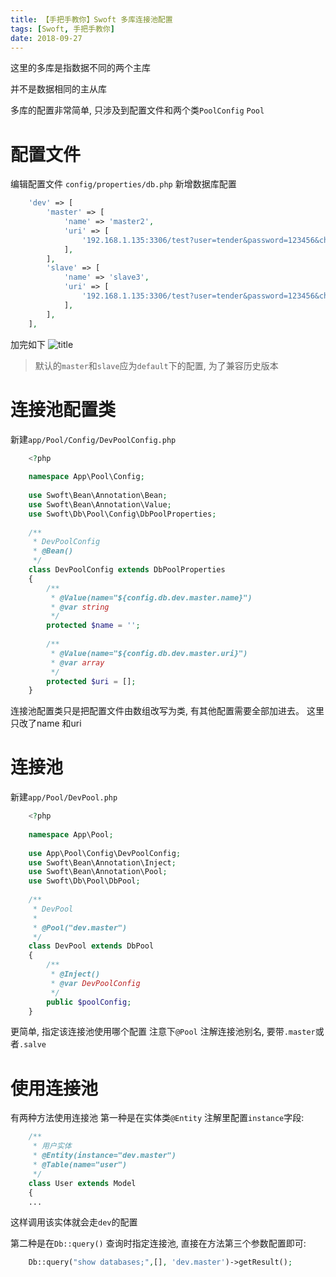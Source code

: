 ```yaml
---
title: 【手把手教你】Swoft 多库连接池配置
tags: [Swoft, 手把手教你]
date: 2018-09-27
---
```

这里的多库是指数据不同的两个主库

并不是数据相同的主从库

多库的配置非常简单, 只涉及到配置文件和两个类`PoolConfig` `Pool`

# 配置文件
编辑配置文件 `config/properties/db.php`
新增数据库配置
```php
    'dev' => [
        'master' => [
            'name' => 'master2',
            'uri' => [
                '192.168.1.135:3306/test?user=tender&password=123456&charset=utf8',
            ],
        ],
        'slave' => [
            'name' => 'slave3',
            'uri' => [
                '192.168.1.135:3306/test?user=tender&password=123456&charset=utf8',
            ],
        ],
    ],
```

加完如下
![title](5baee7bbab644173f20008d1.png)

> 默认的`master`和`slave`应为`default`下的配置, 为了兼容历史版本

# 连接池配置类
新建`app/Pool/Config/DevPoolConfig.php`
```php
    <?php
    
    namespace App\Pool\Config;
    
    use Swoft\Bean\Annotation\Bean;
    use Swoft\Bean\Annotation\Value;
    use Swoft\Db\Pool\Config\DbPoolProperties;
    
    /**
     * DevPoolConfig
     * @Bean()
     */
    class DevPoolConfig extends DbPoolProperties
    {
        /**
         * @Value(name="${config.db.dev.master.name}")
         * @var string
         */
        protected $name = '';
    
        /**
         * @Value(name="${config.db.dev.master.uri}")
         * @var array
         */
        protected $uri = [];
    }
```

连接池配置类只是把配置文件由数组改写为类, 有其他配置需要全部加进去。 这里只改了name 和uri

# 连接池
新建`app/Pool/DevPool.php`
```php
    <?php
    
    namespace App\Pool;
    
    use App\Pool\Config\DevPoolConfig;
    use Swoft\Bean\Annotation\Inject;
    use Swoft\Bean\Annotation\Pool;
    use Swoft\Db\Pool\DbPool;
    
    /**
     * DevPool
     *
     * @Pool("dev.master")
     */
    class DevPool extends DbPool
    {
        /**
         * @Inject()
         * @var DevPoolConfig
         */
        public $poolConfig;
    }
```

更简单, 指定该连接池使用哪个配置
注意下`@Pool` 注解连接池别名, 要带`.master`或者`.salve`

# 使用连接池
有两种方法使用连接池
第一种是在实体类`@Entity` 注解里配置`instance`字段:
```php
    /**
     * 用户实体
     * @Entity(instance="dev.master")
     * @Table(name="user")
     */
    class User extends Model
    {
    ...
```

这样调用该实体就会走`dev`的配置

第二种是在`Db::query()` 查询时指定连接池, 直接在方法第三个参数配置即可:
```php
    Db::query("show databases;",[], 'dev.master')->getResult();
```